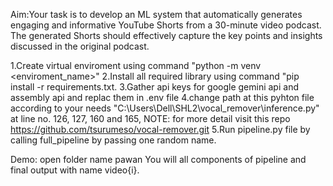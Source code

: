 Aim:Your task is to develop an ML system that automatically generates engaging and informative YouTube Shorts from a 30-minute video podcast. The generated Shorts should effectively capture the key points and insights discussed in the original podcast.


1.Create virtual enviroment using command "python -m venv <enviroment_name>"
2.Install all required library using command "pip install -r requirements.txt.
3.Gather api keys for google gemini api and assembly api and replac them in .env file
4.change path at this pyhton file according to your needs "C:\Users\Dell\SHL2\vocal_remover\inference.py" at line no. 126, 127, 160 and 165,
NOTE: for more detail visit this repo https://github.com/tsurumeso/vocal-remover.git
5.Run pipeline.py file by calling full_pipeline by passing one random name.


Demo: open folder name pawan You will all components of pipeline and final output with name video{i}.